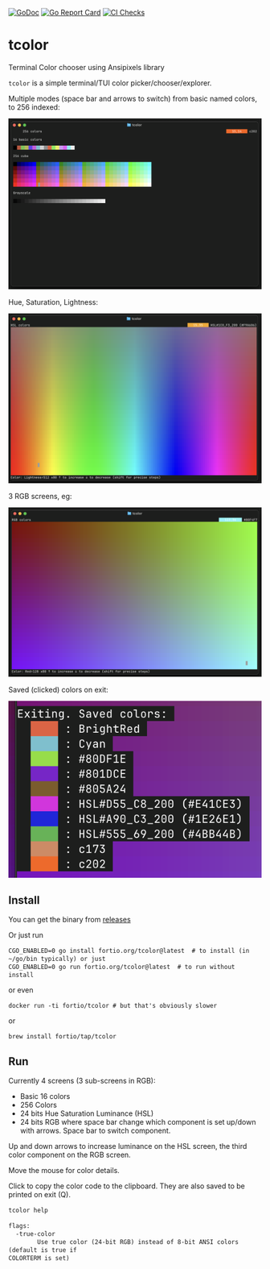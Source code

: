 [![GoDoc](https://godoc.org/fortio.org/tcolor?status.svg)](https://pkg.go.dev/fortio.org/tcolor)
[![Go Report Card](https://goreportcard.com/badge/fortio.org/tcolor)](https://goreportcard.com/report/fortio.org/tcolor)
[![CI Checks](https://github.com/fortio/tcolor/actions/workflows/include.yml/badge.svg)](https://github.com/fortio/tcolor/actions/workflows/include.yml)
# tcolor
Terminal Color chooser using Ansipixels library

`tcolor` is a simple terminal/TUI color picker/chooser/explorer.

Multiple modes (space bar and arrows to switch) from basic named colors, to 256 indexed:

![256 colors](screenshot216.png)

Hue, Saturation, Lightness:

![HSL colors](screenshotHSL.png)

3 RGB screens, eg:

![RGB colors](screenshotRGB.png)

Saved (clicked) colors on exit:

![Saved colors](screenshotSavedColors.png)

## Install
You can get the binary from [releases](https://github.com/fortio/tcolor/releases)

Or just run
```
CGO_ENABLED=0 go install fortio.org/tcolor@latest  # to install (in ~/go/bin typically) or just
CGO_ENABLED=0 go run fortio.org/tcolor@latest  # to run without install
```

or even
```
docker run -ti fortio/tcolor # but that's obviously slower
```

or
```
brew install fortio/tap/tcolor
```

## Run

Currently 4 screens (3 sub-screens in RGB):
- Basic 16 colors
- 256 Colors
- 24 bits Hue Saturation Luminance (HSL)
- 24 bits RGB where space bar change which component is set up/down with arrows. Space bar to switch component.

Up and down arrows to increase luminance on the HSL screen, the third color component on the RGB screen.

Move the mouse for color details.

Click to copy the color code to the clipboard. They are also saved to be printed on exit (Q).


```sh
tcolor help
```
```
flags:
  -true-color
        Use true color (24-bit RGB) instead of 8-bit ANSI colors (default is true if
COLORTERM is set)
```
